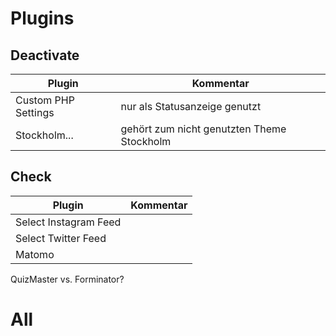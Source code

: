 # Plugins


## Deactivate

|Plugin|Kommentar|
|--|--|
|Custom PHP Settings|nur als Statusanzeige genutzt|
|Stockholm...| gehört zum nicht genutzten Theme Stockholm|





## Check

|Plugin|Kommentar|
|--|--|
|Select Instagram Feed||
|Select Twitter Feed||
|Matomo||

QuizMaster vs. Forminator?


# All 
